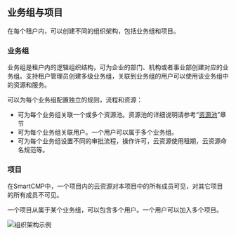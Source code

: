 

##  业务组与项目

在每个租户内，可以创建不同的组织架构，包括业务组和项目。

###  业务组 

业务组是租户内的逻辑组织结构，可为企业的部门、机构或者事业部创建对应的业务组。支持租户管理员创建多级业务组，关联到业务组的用户可以使用该业务组中的资源和服务。

可以为每个业务组配置独立的规则，流程和资源：

+ 可为每个业务组关联一个或多个资源池。资源池的详细说明请参考“[资源池](http://192.168.1.55/foundationConcepts/03基础架构/资源池.html)”章节
+ 可为每个业务组关联用户。一个用户可以属于多个业务组。
+ 可为每个业务组设置不同的审批流程，操作许可，云资源使用租期，云资源命名规范等。

###  项目

在SmartCMP中，一个项目内的云资源对本项目中的所有成员可见，对其它项目的所有成员不可见。

一个项目从属于某个业务组，可以包含多个用户。一个用户可以加入多个项目。

![组织架构示例](http://192.168.1.55/picture/foundationConcepts/Pic03-组织架构.png)

